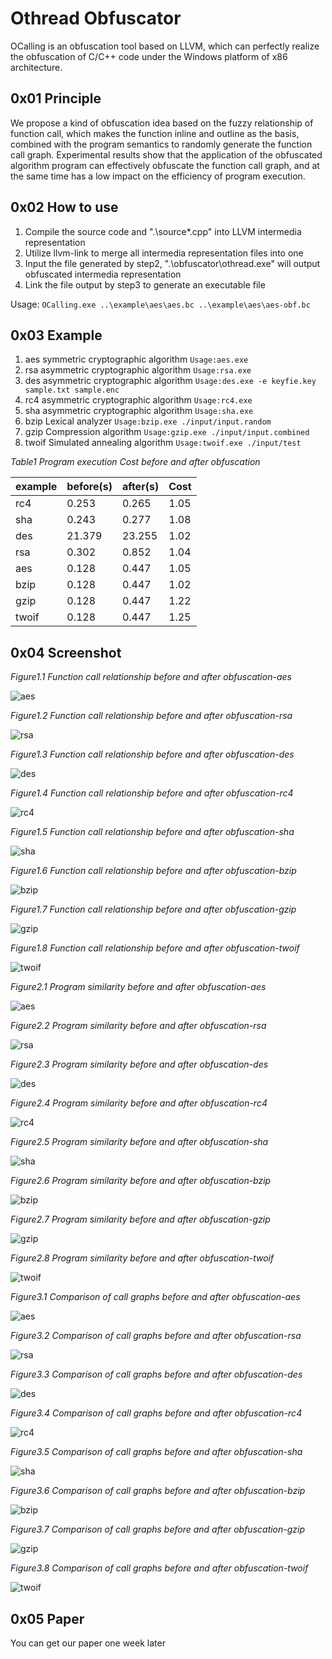 # Othread Obfuscator

OCalling is an obfuscation tool based on LLVM, which can perfectly realize the obfuscation of C/C++ code under the Windows platform of x86 architecture.

## 0x01 Principle

We propose a kind of obfuscation idea based on the fuzzy relationship of function call, which makes the function inline and outline as the basis, combined with the program semantics to randomly generate the function call graph. Experimental results show that the application of the obfuscated algorithm program can effectively obfuscate the function call graph, and at the same time has a low impact on the efficiency of program execution.

## 0x02 How to use

1. Compile the source code and ".\source\*.cpp" into LLVM intermedia representation
2. Utilize llvm-link to merge all intermedia representation files into one
3. Input the file generated by step2, ".\obfuscator\othread.exe" will output obfuscated intermedia representation
4. Link the file output by step3 to generate an executable file

Usage: `OCalling.exe ..\example\aes\aes.bc ..\example\aes\aes-obf.bc`

## 0x03 Example

1. aes		symmetric cryptographic algorithm	`Usage:aes.exe`
2. rsa		asymmetric cryptographic algorithm	`Usage:rsa.exe`
3. des      asymmetric cryptographic algorithm  `Usage:des.exe -e keyfie.key  sample.txt sample.enc`
4. rc4		asymmetric cryptographic algorithm	`Usage:rc4.exe`
5. sha      asymmetric cryptographic algorithm	`Usage:sha.exe`
6. bzip		Lexical analyzer					`Usage:bzip.exe ./input/input.random`
7. gzip		Compression algorithm				`Usage:gzip.exe ./input/input.combined`
8. twoif	Simulated annealing algorithm		`Usage:twoif.exe ./input/test`


*Table1 Program execution Cost before and after obfuscation*

| example | before(s) | after(s) | Cost    |
| ------- | --------- | -------- | ------- |
| rc4     | 0.253     | 0.265    | 1.05    |
| sha     | 0.243     | 0.277    | 1.08    |
| des     | 21.379    | 23.255   | 1.02    |
| rsa     | 0.302     | 0.852    | 1.04    |
| aes     | 0.128     | 0.447    | 1.05    |
| bzip    | 0.128     | 0.447    | 1.02    |
| gzip    | 0.128     | 0.447    | 1.22    |
| twoif   | 0.128     | 0.447    | 1.25    |

## 0x04 Screenshot

*Figure1.1 Function call relationship before and after obfuscation-aes*

![aes](img/TimeCost/aes.png)

*Figure1.2 Function call relationship before and after obfuscation-rsa*

![rsa](img/TimeCost/rsa.png)

*Figure1.3 Function call relationship before and after obfuscation-des*

![des](img/TimeCost/des.png)

*Figure1.4 Function call relationship before and after obfuscation-rc4*

![rc4](img/TimeCost/rc4.png)

*Figure1.5 Function call relationship before and after obfuscation-sha*

![sha](img/TimeCost/sha.png)

*Figure1.6 Function call relationship before and after obfuscation-bzip*

![bzip](img/TimeCost/bzip.png)

*Figure1.7 Function call relationship before and after obfuscation-gzip*

![gzip](img/TimeCost/gzip.png)

*Figure1.8 Function call relationship before and after obfuscation-twoif*

![twoif](img/TimeCost/twoif.png)

*Figure2.1 Program similarity before and after obfuscation-aes*

![aes](img/Bindiff/aes.png)

*Figure2.2 Program similarity before and after obfuscation-rsa*

![rsa](img/Bindiff/rsa.png)

*Figure2.3 Program similarity before and after obfuscation-des*

![des](img/Bindiff/des.png)

*Figure2.4 Program similarity before and after obfuscation-rc4*

![rc4](img/Bindiff/rc4.png)

*Figure2.5 Program similarity before and after obfuscation-sha*

![sha](img/Bindiff/sha.png)

*Figure2.6 Program similarity before and after obfuscation-bzip*

![bzip](img/Bindiff/bzip.png)

*Figure2.7 Program similarity before and after obfuscation-gzip*

![gzip](img/Bindiff/gzip.png)

*Figure2.8 Program similarity before and after obfuscation-twoif*

![twoif](img/Bindiff/twoif.png)

*Figure3.1 Comparison of call graphs before and after obfuscation-aes*

![aes](img/CallGraph/aes.png)

*Figure3.2 Comparison of call graphs before and after obfuscation-rsa*

![rsa](img/CallGraph/rsa.png)

*Figure3.3 Comparison of call graphs before and after obfuscation-des*

![des](img/CallGraph/des.png)

*Figure3.4 Comparison of call graphs before and after obfuscation-rc4*

![rc4](img/CallGraph/rc4.png)

*Figure3.5 Comparison of call graphs before and after obfuscation-sha*

![sha](img/CallGraph/sha.png)

*Figure3.6 Comparison of call graphs before and after obfuscation-bzip*

![bzip](img/CallGraph/bzip.png)

*Figure3.7 Comparison of call graphs before and after obfuscation-gzip*

![gzip](img/CallGraph/gzip.png)

*Figure3.8 Comparison of call graphs before and after obfuscation-twoif*

![twoif](img/CallGraph/twoif.png)



## 0x05 Paper

You can get our paper one week later